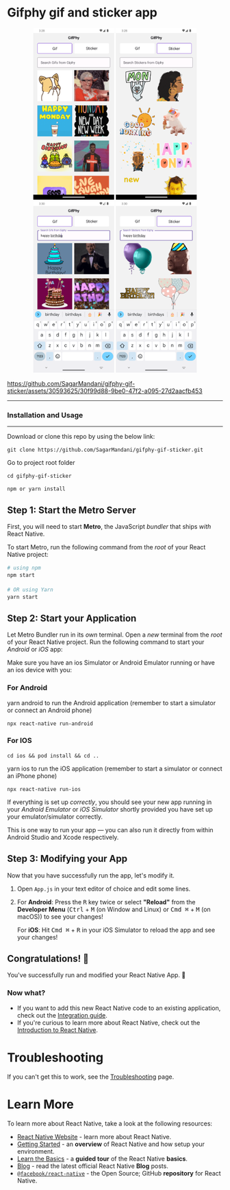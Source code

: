 # Gifphy gif and sticker app

<div align="center">
    <img src="screenshot/Screenshot_1701683888.png" alt="Screenshot" height="400px width="300px"</img>
    <img src="screenshot/Screenshot_1701683895.png" alt="Screenshot" height="400px width="300px"</img>
    <img src="screenshot/Screenshot_1701684010.png" alt="Screenshot" height="400px width="300px"</img>
    <img src="screenshot/Screenshot_1701684017.png" alt="Screenshot" height="400px width="300px"</img>
</div>

https://github.com/SagarMandani/gifphy-gif-sticker/assets/30593625/30f99d88-9be0-47f2-a095-27d2aacfb453

<hr />
<h3>Installation and Usage</h3>
<hr />

Download or clone this repo by using the below link:

```
git clone https://github.com/SagarMandani/gifphy-gif-sticker.git
```

Go to project root folder

```
cd gifphy-gif-sticker
```

```
npm or yarn install
```

## Step 1: Start the Metro Server

First, you will need to start **Metro**, the JavaScript _bundler_ that ships _with_ React Native.

To start Metro, run the following command from the _root_ of your React Native project:

```bash
# using npm
npm start

# OR using Yarn
yarn start
```

## Step 2: Start your Application

Let Metro Bundler run in its _own_ terminal. Open a _new_ terminal from the _root_ of your React Native project. Run the following command to start your _Android_ or _iOS_ app:

Make sure you have an ios Simulator or Android Emulator running or have an ios device with you:

### For Android

yarn android to run the Android application (remember to start a simulator or connect an Android phone)

```
npx react-native run-android
```

### For IOS

```
cd ios && pod install && cd ..
```

yarn ios to run the iOS application (remember to start a simulator or connect an iPhone phone)

```
npx react-native run-ios
```

If everything is set up _correctly_, you should see your new app running in your _Android Emulator_ or _iOS Simulator_ shortly provided you have set up your emulator/simulator correctly.

This is one way to run your app — you can also run it directly from within Android Studio and Xcode respectively.

## Step 3: Modifying your App

Now that you have successfully run the app, let's modify it.

1. Open `App.js` in your text editor of choice and edit some lines.
2. For **Android**: Press the <kbd>R</kbd> key twice or select **"Reload"** from the **Developer Menu** (<kbd>Ctrl</kbd> + <kbd>M</kbd> (on Window and Linux) or <kbd>Cmd ⌘</kbd> + <kbd>M</kbd> (on macOS)) to see your changes!

   For **iOS**: Hit <kbd>Cmd ⌘</kbd> + <kbd>R</kbd> in your iOS Simulator to reload the app and see your changes!

## Congratulations! :tada:

You've successfully run and modified your React Native App. :partying_face:

### Now what?

- If you want to add this new React Native code to an existing application, check out the [Integration guide](https://reactnative.dev/docs/integration-with-existing-apps).
- If you're curious to learn more about React Native, check out the [Introduction to React Native](https://reactnative.dev/docs/getting-started).

# Troubleshooting

If you can't get this to work, see the [Troubleshooting](https://reactnative.dev/docs/troubleshooting) page.

# Learn More

To learn more about React Native, take a look at the following resources:

- [React Native Website](https://reactnative.dev) - learn more about React Native.
- [Getting Started](https://reactnative.dev/docs/environment-setup) - an **overview** of React Native and how setup your environment.
- [Learn the Basics](https://reactnative.dev/docs/getting-started) - a **guided tour** of the React Native **basics**.
- [Blog](https://reactnative.dev/blog) - read the latest official React Native **Blog** posts.
- [`@facebook/react-native`](https://github.com/facebook/react-native) - the Open Source; GitHub **repository** for React Native.

